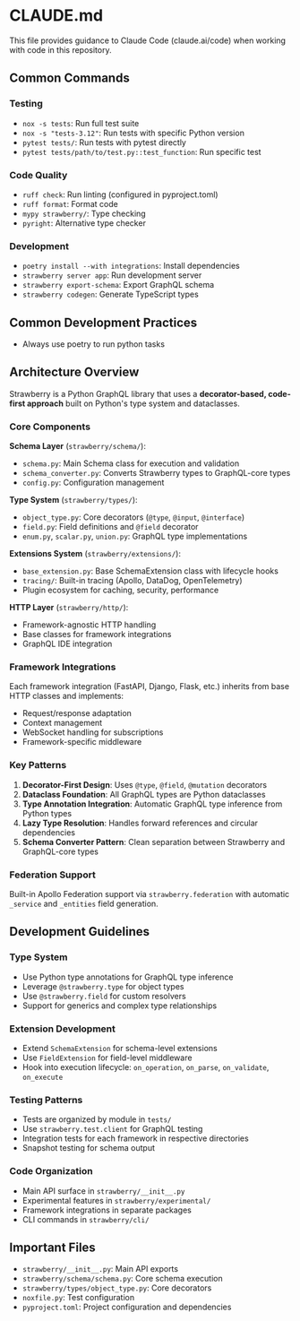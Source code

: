 # CLAUDE.md

This file provides guidance to Claude Code (claude.ai/code) when working with code in this repository.

## Common Commands

### Testing
- `nox -s tests`: Run full test suite
- `nox -s "tests-3.12"`: Run tests with specific Python version
- `pytest tests/`: Run tests with pytest directly
- `pytest tests/path/to/test.py::test_function`: Run specific test

### Code Quality
- `ruff check`: Run linting (configured in pyproject.toml)
- `ruff format`: Format code
- `mypy strawberry/`: Type checking
- `pyright`: Alternative type checker

### Development
- `poetry install --with integrations`: Install dependencies
- `strawberry server app`: Run development server
- `strawberry export-schema`: Export GraphQL schema
- `strawberry codegen`: Generate TypeScript types

## Common Development Practices
- Always use poetry to run python tasks

## Architecture Overview

Strawberry is a Python GraphQL library that uses a **decorator-based, code-first approach** built on Python's type system and dataclasses.

### Core Components

**Schema Layer** (`strawberry/schema/`):
- `schema.py`: Main Schema class for execution and validation
- `schema_converter.py`: Converts Strawberry types to GraphQL-core types
- `config.py`: Configuration management

**Type System** (`strawberry/types/`):
- `object_type.py`: Core decorators (`@type`, `@input`, `@interface`)
- `field.py`: Field definitions and `@field` decorator
- `enum.py`, `scalar.py`, `union.py`: GraphQL type implementations

**Extensions System** (`strawberry/extensions/`):
- `base_extension.py`: Base SchemaExtension class with lifecycle hooks
- `tracing/`: Built-in tracing (Apollo, DataDog, OpenTelemetry)
- Plugin ecosystem for caching, security, performance

**HTTP Layer** (`strawberry/http/`):
- Framework-agnostic HTTP handling
- Base classes for framework integrations
- GraphQL IDE integration

### Framework Integrations

Each framework integration (FastAPI, Django, Flask, etc.) inherits from base HTTP classes and implements:
- Request/response adaptation
- Context management
- WebSocket handling for subscriptions
- Framework-specific middleware

### Key Patterns

1. **Decorator-First Design**: Uses `@type`, `@field`, `@mutation` decorators
2. **Dataclass Foundation**: All GraphQL types are Python dataclasses
3. **Type Annotation Integration**: Automatic GraphQL type inference from Python types
4. **Lazy Type Resolution**: Handles forward references and circular dependencies
5. **Schema Converter Pattern**: Clean separation between Strawberry and GraphQL-core types

### Federation Support

Built-in Apollo Federation support via `strawberry.federation` with automatic `_service` and `_entities` field generation.

## Development Guidelines

### Type System
- Use Python type annotations for GraphQL type inference
- Leverage `@strawberry.type` for object types
- Use `@strawberry.field` for custom resolvers
- Support for generics and complex type relationships

### Extension Development
- Extend `SchemaExtension` for schema-level extensions
- Use `FieldExtension` for field-level middleware
- Hook into execution lifecycle: `on_operation`, `on_parse`, `on_validate`, `on_execute`

### Testing Patterns
- Tests are organized by module in `tests/`
- Use `strawberry.test.client` for GraphQL testing
- Integration tests for each framework in respective directories
- Snapshot testing for schema output

### Code Organization
- Main API surface in `strawberry/__init__.py`
- Experimental features in `strawberry/experimental/`
- Framework integrations in separate packages
- CLI commands in `strawberry/cli/`

## Important Files

- `strawberry/__init__.py`: Main API exports
- `strawberry/schema/schema.py`: Core schema execution
- `strawberry/types/object_type.py`: Core decorators
- `noxfile.py`: Test configuration
- `pyproject.toml`: Project configuration and dependencies